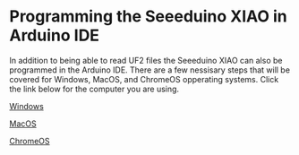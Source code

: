 # Programming the Seeeduino XIAO in Arduino IDE
In addition to being able to read UF2 files the Seeeduino XIAO can also be programmed in the Arduino IDE. There are a few nessisary steps that will be covered for Windows, MacOS, and ChromeOS opperating systems. Click the link below for the computer you are using.

[Windows](https://github.com/Destination-SPACE/Weather-Station/tree/main/Arduino-programming/Windows)

[MacOS](https://github.com/Destination-SPACE/Weather-Station/tree/main/Arduino-programming/MacOS)

[ChromeOS](https://github.com/Destination-SPACE/Weather-Station/tree/main/Arduino-programming/ChromeOS)
